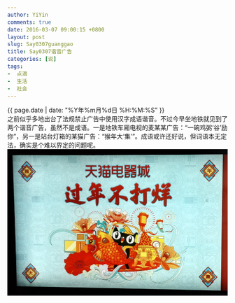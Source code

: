 ```yaml
---
author: YiYin
comments: true
date: 2016-03-07 09:00:15 +0800
layout: post
slug: Say0307guanggao
title: Say0307谐音广告
categories: [说]
tags:
-  点滴
-  生活
-  社会
---
```

<div class="saying">
<div class="timestamp">{{ page.date | date: "%Y年%m月%d日 %H:%M:%S" }}</div>
之前似乎多地出台了法规禁止广告中使用汉字成语谐音。不过今早坐地铁就见到了两个谐音广告，虽然不是成语。一是地铁车厢电视的麦某某广告：<q>一碗鸡粥‘谷’励你</q>，另一是站台灯箱的某猫广告：<q>猴年大‘集’</q>。成语或许还好说，但词语本无定法，确实是个难以界定的问题呢。<br/>
<img src="/public/images/guanggao.jpg"/>
</div>
